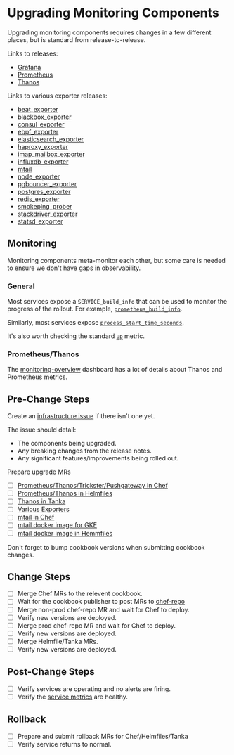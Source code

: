 # Upgrading Monitoring Components

Upgrading monitoring components requires changes in a few different places, but is standard from release-to-release.

Links to releases:

* [Grafana](https://github.com/grafana/grafana/releases)
* [Prometheus](https://github.com/prometheus/prometheus/releases)
* [Thanos](https://github.com/thanos-io/thanos/releases)

Links to various exporter releases:

* [beat_exporter](https://github.com/trustpilot/beat-exporter/releases)
* [blackbox_exporter](https://github.com/prometheus/blackbox_exporter/releases)
* [consul_exporter](https://github.com/prometheus/consul_exporter/releases)
* [ebpf_exporter](https://github.com/cloudflare/ebpf_exporter/releases)
* [elasticsearch_exporter](https://github.com/justwatchcom/elasticsearch_exporter/releases)
* [haproxy_exporter](https://github.com/prometheus/haproxy_exporter/releases)
* [imap_mailbox_exporter](https://ops.gitlab.net/ahmadsherif/imap-mailbox-exporter)
* [influxdb_exporter](https://github.com/prometheus/influxdb_exporter/releases)
* [mtail](https://github.com/google/mtail/releases)
* [node_exporter](https://github.com/prometheus/node_exporter/releases)
* [pgbouncer_exporter](https://github.com/prometheus-community/pgbouncer_exporter/releases)
* [postgres_exporter](https://github.com/wrouesnel/postgres_exporter/releases)
* [redis_exporter](https://github.com/oliver006/redis_exporter/releases)
* [smokeping_prober](https://github.com/SuperQ/smokeping_prober/releases)
* [stackdriver_exporter](https://github.com/prometheus-community/stackdriver_exporter/releases)
* [statsd_exporter](https://github.com/prometheus/statsd_exporter/releases)

## Monitoring

Monitoring components meta-monitor each other, but some care is needed to ensure we don't have gaps in observability.

### General

Most services expose a `SERVICE_build_info` that can be used to monitor the progress of the rollout. For example, [`prometheus_build_info`][prometheus_build_info].

Similarly, most services expose [`process_start_time_seconds`][process_start_time_seconds].

It's also worth checking the standard [`up`][up] metric.

### Prometheus/Thanos

The [monitoring-overview](https://dashboards.gitlab.net/d/monitoring-main/monitoring-overview) dashboard has a lot of details about Thanos and Prometheus metrics.

## Pre-Change Steps

Create an [infrastructure issue](https://gitlab.com/gitlab-com/gl-infra/infrastructure/-/issues/new) if there isn't one yet.

The issue should detail:

* The components being upgraded.
* Any breaking changes from the release notes.
* Any significant features/improvements being rolled out.

Prepare upgrade MRs

* [ ] [Prometheus/Thanos/Trickster/Pushgateway in Chef](https://gitlab.com/gitlab-cookbooks/gitlab-prometheus)
* [ ] [Prometheus/Thanos in Helmfiles](https://ops.gitlab.net/gitlab-com/gl-infra/k8s-workloads/gitlab-helmfiles/)
* [ ] [Thanos in Tanka](https://ops.gitlab.net/gitlab-com/gl-infra/k8s-workloads/tanka-deployments/)
* [ ] [Various Exporters](https://ops.gitlab.net/gitlab-cookbooks/gitlab-exporters)
* [ ] [mtail in Chef](https://gitlab.com/gitlab-cookbooks/gitlab-mtail)
* [ ] [mtail docker image for GKE](https://ops.gitlab.net/gitlab-com/gl-infra/docker-mtail)
* [ ] [mtail docker image in Hemmfiles](https://ops.gitlab.net/gitlab-com/gl-infra/k8s-workloads/gitlab-helmfiles/-/blob/master/releases/pubsubbeat/charts/pubsubbeat/values.yaml)

Don't forget to bump cookbook versions when submitting cookbook changes.

## Change Steps

* [ ] Merge Chef MRs to the relevent cookbook.
* [ ] Wait for the cookbook publisher to post MRs to [chef-repo](https://ops.gitlab.net/gitlab-cookbooks/chef-repo/-/merge_requests)
* [ ] Merge non-prod chef-repo MR and wait for Chef to deploy.
* [ ] Verify new versions are deployed.
* [ ] Merge prod chef-repo MR and wait for Chef to deploy.
* [ ] Verify new versions are deployed.
* [ ] Merge Helmfile/Tanka MRs.
* [ ] Verify new versions are deployed.

## Post-Change Steps

* [ ] Verify services are operating and no alerts are firing.
* [ ] Verify the [service metrics](#monitoring) are healthy.

## Rollback

* [ ] Prepare and submit rollback MRs for Chef/Helmfiles/Tanka
* [ ] Verify service returns to normal.

[prometheus_build_info]: https://thanos-query.ops.gitlab.net/graph?g0.range_input=1h&g0.max_source_resolution=0s&g0.expr=count%20by%20(env%2Cversion)%20(prometheus_build_info)&g0.tab=0
[process_start_time_seconds]: https://thanos-query.ops.gitlab.net/graph?g0.range_input=1h&g0.max_source_resolution=0s&g0.expr=changes(process_start_time_seconds%7Bjob%3D%22prometheus%22%7D%5B1h%5D)&g0.tab=1
[up]: https://thanos-query.ops.gitlab.net/graph?g0.range_input=1h&g0.max_source_resolution=0s&g0.expr=avg%20by%20(env)%20(up%7Bjob%3D%22thanos%22%7D)&g0.tab=0
